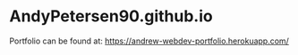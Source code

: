 # AndyPetersen90.github.io

Portfolio can be found at:
https://andrew-webdev-portfolio.herokuapp.com/

